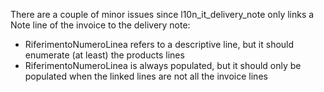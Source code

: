 There are a couple of minor issues since l10n_it_delivery_note only
links a Note line of the invoice to the delivery note:

- RiferimentoNumeroLinea refers to a descriptive line, but it should
  enumerate (at least) the products lines
- RiferimentoNumeroLinea is always populated, but it should only be
  populated when the linked lines are not all the invoice lines
